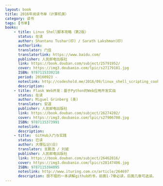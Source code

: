 ```yaml
---
layout: book
title: 2016年阅读书单（计算机类）
category: 读书
tags: [书单]
books:
    - title: Linux Shell脚本攻略（第2版）
      status: 在读
      author: Shantanu Tushar(印) / Sarath Lakshman(印)
      authorlink:
      translator: 门佳
      translatorlink: https://www.baidu.com/
      publisher: 人民邮电出版社
      link: https://book.douban.com/subject/25791952/          
      cover: https://img3.doubanio.com/lpic/s27179181.jpg
      ISBN: 9787115339218
      period: 20160923 - 
      noteslink: http://codeshold.me/2016/09/linux_shell_scripting_cookbook_1.html
      description: 
    - title: Flask Web开发：基于Python的Web应用开发实战
      status: 在读
      author: Miguel Grinberg (美)
      translator: 安道 
      publisher: 人民邮电出版社
      link: https://book.douban.com/subject/26274202/          
      cover: https://img3.doubanio.com/lpic/s27906700.jpg
      ISBN: 9787115373991
      noteslink: 
      description: 
    - title:  GitHub入门与实践 
      status: 已读
      author: 大塚弘记(日)
      translator: 支鹏浩 / 刘斌
      publisher: 人民邮电出版社
      link: https://book.douban.com/subject/26462816/
      cover: https://img3.doubanio.com/lpic/s28147406.jpg
      ISBN: 9787115394095
      noteslink: http://www.ituring.com.cn/article/264697
      description: 很不错的一本讲解github的书，前面1-7章必读，后面几章可选读。
---
```

